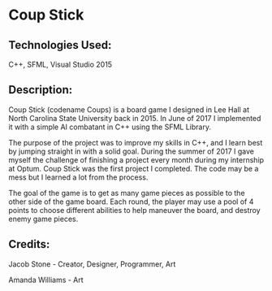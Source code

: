 # Coup Stick

## Technologies Used:
C++, SFML, Visual Studio 2015

## Description:
Coup Stick (codename Coups) is a board game I designed in Lee Hall at North Carolina State University back in 2015. In June of 2017 I implemented it with a simple AI combatant in C++ using the SFML Library.

The purpose of the project was to improve my skills in C++, and I learn best by jumping straight in with a solid goal. During the summer of 2017 I gave myself the challenge of finishing a project every month during my internship at Optum. Coup Stick was the first project I completed. The code may be a mess but I learned a lot from the process.

The goal of the game is to get as many game pieces as possible to the other side of the game board. Each round, the player may use a pool of 4 points to choose different abilities to help maneuver the board, and destroy enemy game pieces.

## Credits:
Jacob Stone - Creator, Designer, Programmer, Art

Amanda Williams - Art
